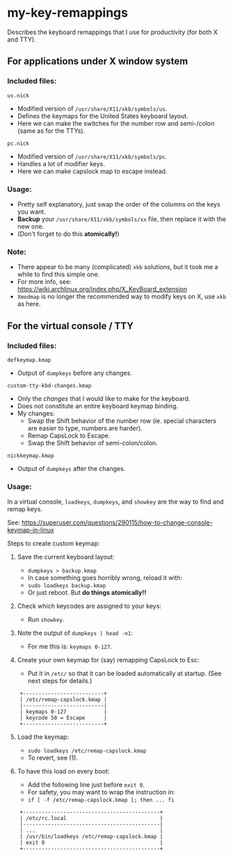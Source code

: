 # my-key-remappings
Describes the keyboard remappings that I use for productivity (for both X and TTY).



## For applications under X window system

### Included files:

`us.nick`
- Modified version of `/usr/share/X11/xkb/symbols/us`.
- Defines the keymaps for the United States keyboard layout.
- Here we can make the switches for the number row and semi-/colon (same as for the TTYs).

`pc.nick`
- Modified version of `/usr/share/X11/xkb/symbols/pc`.
- Handles a lot of modifier keys.
- Here we can make capslock map to escape instead.

### Usage:
- Pretty self explanatory, just swap the order of the columns on the keys you want.
- **Backup** your `/usr/share/X11/xkb/symbols/xx` file, then replace it with the new one.
- (Don't forget to do this **atomically!**)

### Note:
- There appear to be many (complicated) `xkb` solutions, but it took me a while to find this simple one.
- For more info, see: https://wiki.archlinux.org/index.php/X_KeyBoard_extension
- `Xmodmap` is no longer the recommended way to modify keys on X, use `xkb` as here.


## For the virtual console / TTY

### Included files:

`defkeymap.kmap`
- Output of `dumpkeys` before any changes.

`custom-tty-kbd-changes.kmap`
- Only the *changes* that I would like to make for the keyboard.
- Does not constitute an entire keyboard keymap binding.
- My changes:
    - Swap the Shift behavior of the number row (ie. special characters are easier to type, numbers are harder).
    - Remap CapsLock to Escape.
    - Swap the Shift behavior of semi-colon/colon.

`nickkeymap.kmap`
- Output of `dumpkeys` after the changes.


### Usage:

In a virtual console, `loadkeys`, `dumpkeys`, and `showkey` are the way to find and remap keys.

See: https://superuser.com/questions/290115/how-to-change-console-keymap-in-linux


Steps to create custom keymap:

1. Save the current keyboard layout:
    - `dumpkeys > backup.kmap`
    - In case something goes horribly wrong, reload it with:
    - `sudo loadkeys backup.kmap`
    - Or just reboot. But **do things atomically!!**

2. Check which keycodes are assigned to your keys:
    - Run `showkey`.

3. Note the output of `dumpkeys | head -n1`:
    - For me this is: `keymaps 0-127`.

4. Create your own keymap for (say) remapping CapsLock to Esc:
    - Put it in `/etc/` so that it can be loaded automatically at startup. (See next steps for details.)
```
    +--------------------------+
    | /etc/remap-capslock.kmap |
    |--------------------------|
    | keymaps 0-127            |
    | keycode 58 = Escape      |
    +--------------------------+
```

5. Load the keymap:
    - `sudo loadkeys /etc/remap-capslock.kmap`
    - To revert, see (1).

6. To have this load on every boot:
    - Add the following line just before `exit 0`.
    - For safety, you may want to wrap the instruction in:
    - `if [ -f /etc/remap-capslock.kmap ]; then ... fi`
```
    +--------------------------------------------+
    | /etc/rc.local                              |
    |--------------------------------------------|
    | ...                                        |
    | /usr/bin/loadkeys /etc/remap-capslock.kmap |
    | exit 0                                     |
    +--------------------------------------------+
```


